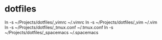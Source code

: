 # dotfiles

ln -s ~/Projects/dotfiles/_vimrc ~/.vimrc
ln -s ~/Projects/dotfiles/_vim ~/.vim
ln -s ~/Projects/dotfiles/_tmux.conf ~/.tmux.conf
ln -s ~/Projects/dotfiles/_spacemacs ~/.spacemacs
